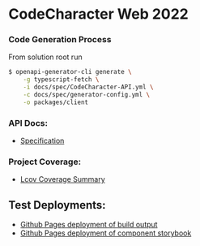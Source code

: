 # CodeCharacter Web 2022

### Code Generation Process

From solution root run

```sh
$ openapi-generator-cli generate \
    -g typescript-fetch \
    -i docs/spec/CodeCharacter-API.yml \
    -c docs/spec/generator-config.yml \
    -o packages/client
```

### API Docs:

- [Specification](spec/index.html)

### Project Coverage:

- [Lcov Coverage Summary](coverage/index.html)

## Test Deployments:

- [Github Pages deployment of build output](deployment/index.html)
- [Github Pages deployment of component storybook](storybook/index.html)
